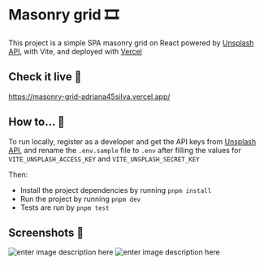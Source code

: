 # Masonry grid 🎞️

This project is a simple SPA masonry grid on React powered by [Unsplash API](https://unsplash.com/), with Vite, and deployed with [Vercel](https://vercel.com/)

## Check it live 🚀

https://masonry-grid-adriana45silva.vercel.app/

## How to... 🤔

To run locally, register as a developer and get the API keys from [Unsplash API](https://unsplash.com/), and rename the `.env.sample` file to `.env` after filling the values for `VITE_UNSPLASH_ACCESS_KEY` and `VITE_UNSPLASH_SECRET_KEY`

Then:

- Install the project dependencies by running `pnpm install`
- Run the project by running `pnpm dev`
- Tests are run by `pnpm test`

## Screenshots 📸

![enter image description here](https://i.postimg.cc/rw2RFjY1/Screenshot-2024-10-01-at-09-56-19.png)
![enter image description here](https://i.postimg.cc/SxV9T8Dc/Screenshot-2024-09-28-at-17-36-12.png)
